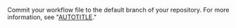 Commit your workflow file to the default branch of your repository. For more information, see "[AUTOTITLE](/repositories/working-with-files/managing-files/creating-new-files)."
